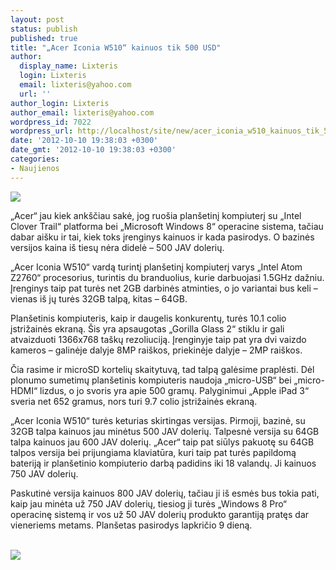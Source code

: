 ```yaml
---
layout: post
status: publish
published: true
title: "„Acer Iconia W510“ kainuos tik 500 USD"
author:
  display_name: Lixteris
  login: Lixteris
  email: lixteris@yahoo.com
  url: ''
author_login: Lixteris
author_email: lixteris@yahoo.com
wordpress_id: 7022
wordpress_url: http://localhost/site/new/acer_iconia_w510_kainuos_tik_500_usd/
date: '2012-10-10 19:38:03 +0300'
date_gmt: '2012-10-10 19:38:03 +0300'
categories:
- Naujienos
---
```

<p><div class="imgright"><img src="http://technews.lt/upload/Acer-Iconia-W510.jpg"  /></div></p>
<p>
	&bdquo;Acer&ldquo; jau kiek ank&scaron;čiau sakė, jog ruo&scaron;ia plan&scaron;etinį kompiuterį su &bdquo;Intel Clover Trail&ldquo; platforma bei &bdquo;Microsoft Windows 8&ldquo; operacine sistema, tačiau dabar ai&scaron;ku ir tai, kiek toks įrenginys kainuos ir kada pasirodys. O bazinės versijos kaina i&scaron; tiesų nėra didelė &ndash; 500 JAV dolerių.</p>
<p>
	&bdquo;Acer Iconia W510&ldquo; vardą turintį plan&scaron;etinį kompiuterį varys &bdquo;Intel Atom Z2760&ldquo; procesorius, turintis du branduolius, kurie darbuojasi 1.5GHz dažniu. Įrenginys taip pat turės net 2GB darbinės atminties, o jo variantai bus keli &ndash; vienas i&scaron; jų turės 32GB talpą, kitas &ndash; 64GB.</p>
<p>
	Plan&scaron;etinis kompiuteris, kaip ir daugelis konkurentų, turės 10.1 colio įstrižainės ekraną. &Scaron;is yra apsaugotas &bdquo;Gorilla Glass 2&ldquo; stiklu ir gali atvaizduoti 1366x768 ta&scaron;kų rezoliuciją. Įrenginyje taip pat yra dvi vaizdo kameros &ndash; galinėje dalyje 8MP rai&scaron;kos, priekinėje dalyje &ndash; 2MP rai&scaron;kos.</p>
<p>
	Čia rasime ir microSD kortelių skaitytuvą, tad talpą galėsime praplėsti. Dėl plonumo sumetimų plan&scaron;etinis kompiuteris naudoja &bdquo;micro-USB&ldquo; bei &bdquo;micro-HDMI&ldquo; lizdus, o jo svoris yra apie 500 gramų. Palyginimui &bdquo;Apple iPad 3&ldquo; sveria net 652 gramus, nors turi 9.7 colio įstrižainės ekraną.</p>
<p>
	&bdquo;Acer Iconia W510&ldquo; turės keturias skirtingas versijas. Pirmoji, bazinė, su 32GB talpa kainuos jau minėtus 500 JAV dolerių. Talpesnė versija su 64GB talpa kainuos jau 600 JAV dolerių. &bdquo;Acer&ldquo; taip pat siūlys pakuotę su 64GB talpos versija bei prijungiama klaviatūra, kuri taip pat turės papildomą bateriją ir plan&scaron;etinio kompiuterio darbą padidins iki 18 valandų. Ji kainuos 750 JAV dolerių.</p>
<p>
	Paskutinė versija kainuos 800 JAV dolerių, tačiau ji i&scaron; esmės bus tokia pati, kaip jau minėta už 750 JAV dolerių, tiesiog ji turės &bdquo;Windows 8 Pro&ldquo; operacinę sistemą ir vos už 50 JAV dolerių produkto garantiją pratęs dar vieneriems metams. Plan&scaron;etas pasirodys lapkričio 9 dieną.</p>
<p>
	<br /><img src="http://technews.lt/upload/acer-iconia-w510-02.jpg" /></p>
